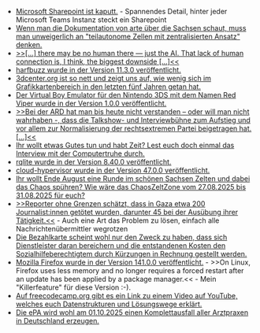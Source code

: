 * [Microsoft Sharepoint ist kaputt.](https://www.borncity.com/blog/2025/07/20/sharepoint-server-werden-ueber-0-day-schwachstelle-cve-2025-53770-angegriffen/) - Spannendes Detail, hinter jeder Microsoft Teams Instanz steckt ein Sharepoint
* [Wenn man die Dokumentation von arte über die Sachsen schaut, muss man unweigerlich an "teilautonome Zellen mit zentralisierten Ansatz" denken.](https://www.youtube.com/watch?v=tzwMzEEnKEE)
* [>>[...] there may be no human there — just the AI. That lack of human connection is, I think, the biggest downside [...]<<](https://lucumr.pocoo.org/2025/7/20/the-next-generation/)
* [harfbuzz wurde in der Version 11.3.0 veröffentlicht.](https://github.com/harfbuzz/harfbuzz/releases/tag/11.3.0)
* [3dcenter.org ist so nett und zeigt uns auf, wie wenig sich im Grafikkartenbereich in den letzten fünf Jahren getan hat.](https://www.3dcenter.org/news/news-des-21-juli-2025)
* [Der Virtual Boy Emulator für den Nintendo 3DS mit dem Namen Red Viper wurde in der Version 1.0.0 veröffentlicht.](https://wiidatabase.de/red-viper-v1-0-0/)
*  [>>Bei der ARD hat man bis heute nicht verstanden – oder will man nicht wahrhaben -, dass die Talkshow- und Interviewbühne zum Aufstieg und vor allem zur Normalisierung der rechtsextremen Partei beigetragen hat. [...]<<](https://netzpolitik.org/2025/sommerinterview-protest-wer-hilft-hier-der-afd/)
* [Ihr wollt etwas Gutes tun und habt Zeit? Lest euch doch einmal das Interview mit der Computertruhe durch.](https://netzpolitik.org/2025/hardware-spenden-weil-es-der-staat-nicht-gebacken-bekommt/)
* [rqlite wurde in der Version 8.40.0 veröffentlicht.](https://github.com/rqlite/rqlite/releases/tag/v8.40.0)
* [cloud-hypervisor wurde in der Version 47.0.0 veröffentlicht.](https://github.com/cloud-hypervisor/cloud-hypervisor/releases/tag/v47.0)
* [Ihr wollt Ende August eine Runde im schönen Sachsen Zelten und dabei das Chaos spühren? Wie wäre das ChaosZeltZone vom 27.08.2025 bis 31.08.2025 für euch?](https://events.ccc.de/2025/07/22/chaoszeltzone2025/)
* [>>Reporter ohne Grenzen schätzt, dass in Gaza etwa 200 Journalist:innen getötet wurden, darunter 45 bei der Ausübung ihrer Tätigkeit.<<](https://netzpolitik.org/2025/journalistenvereinigung-warnt-die-letzten-reporter-in-gaza-drohen-zu-verhungern/) - Auch eine Art das Problem zu lösen, einfach alle Nachrichtenübermittler wegrotzen
* [Die Bezahlkarte scheint wohl nur den Zweck zu haben, dass sich Dienstleister daran bereichern und die entstandenen Kosten den Sozialhilfeberechtigtem durch Kürzungen in Rechnung gestellt werden.](https://netzpolitik.org/2025/senat-prescht-vor-hamburg-will-bezahlkarten-ausweiten/)
* [Mozilla Firefox wurde in der Version 141.0.0 veröffentlicht.](https://www.mozilla.org/en-US/firefox/141.0/releasenotes/) - >>On Linux, Firefox uses less memory and no longer requires a forced restart after an update has been applied by a package manager.<< - Mein "Killerfeature" für diese Version :-).
* [Auf freecodecamp.org gibt es ein Link zu einem Video auf YouTube, welches euch Datenstrukturen und Lösungswege erklärt.](https://www.freecodecamp.org/news/data-structure-and-algorithm-patterns-for-leetcode-interviews/)
* [Die ePA wird wohl am 01.10.2025 einen Komplettausfall aller Arztpraxen in Deutschland erzeugen.](https://www.borncity.com/blog/2025/07/22/elektronische-patientenakte-epa-derzeit-ungenutzt-und-ein-desaster/)
